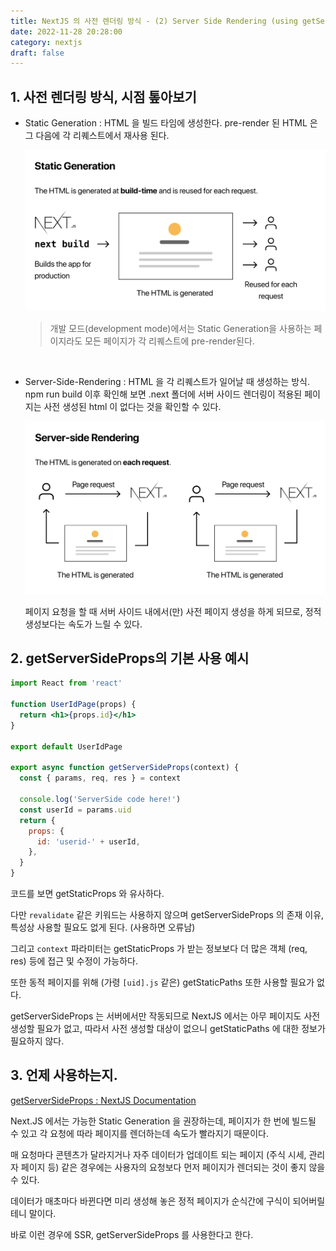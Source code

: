 ```yaml
---
title: NextJS 의 사전 렌더링 방식 - (2) Server Side Rendering (using getServerSideProps)
date: 2022-11-28 20:28:00
category: nextjs
draft: false
---
```


## 1. 사전 렌더링 방식, 시점 톺아보기

- Static Generation : HTML 을 빌드 타임에 생성한다. pre-render 된 HTML 은 그 다음에 각 리퀘스트에서 재사용 된다.

  ![](./images/static-generation.png)

  > 개발 모드(development mode)에서는 Static Generation을 사용하는 페이지라도 모든 페이지가 각 리퀘스트에 pre-render된다.

   <br />

- Server-Side-Rendering : HTML 을 각 리퀘스트가 일어날 때 생성하는 방식. npm run build 이후 확인해 보면 .next 폴더에 서버 사이드 렌더링이 적용된 페이지는 사전 생성된 html 이 없다는 것을 확인할 수 있다.

  ![](./images/server-side-rendering.png)

  페이지 요청을 할 때 서버 사이드 내에서(만) 사전 페이지 생성을 하게 되므로, 정적 생성보다는 속도가 느릴 수 있다.

## 2. getServerSideProps의 기본 사용 예시

```jsx
import React from 'react'

function UserIdPage(props) {
  return <h1>{props.id}</h1>
}

export default UserIdPage

export async function getServerSideProps(context) {
  const { params, req, res } = context

  console.log('ServerSide code here!')
  const userId = params.uid
  return {
    props: {
      id: 'userid-' + userId,
    },
  }
}
```

코드를 보면 getStaticProps 와 유사하다.

다만 `revalidate` 같은 키워드는 사용하지 않으며 getServerSideProps 의 존재 이유, 특성상 사용할 필요도 없게 된다. (사용하면 오류남)

그리고 `context` 파라미터는 getStaticProps 가 받는 정보보다 더 많은 객체 (req, res) 등에 접근 및 수정이 가능하다.

또한 동적 페이지를 위해 (가령 `[uid].js` 같은) getStaticPaths 또한 사용할 필요가 없다.

getServerSideProps 는 서버에서만 작동되므로 NextJS 에서는 아무 페이지도 사전 생성할 필요가 없고, 따라서 사전 생성할 대상이 없으니 getStaticPaths 에 대한 정보가 필요하지 않다.

## 3. 언제 사용하는지.

[getServerSideProps : NextJS Documentation](https://nextjs.org/docs/basic-features/data-fetching/get-server-side-props)

Next.JS 에서는 가능한 Static Generation 을 권장하는데, 페이지가 한 번에 빌드될 수 있고 각 요청에 따라 페이지를 렌더하는데 속도가 빨라지기 때문이다.

매 요청마다 콘텐츠가 달라지거나 자주 데이터가 업데이트 되는 페이지 (주식 시세, 관리자 페이지 등) 같은 경우에는 사용자의 요청보다 먼저 페이지가 렌더되는 것이 좋지 않을 수 있다.

데이터가 매초마다 바뀐다면 미리 생성해 놓은 정적 페이지가 순식간에 구식이 되어버릴 테니 말이다.

바로 이런 경우에 SSR, getServerSideProps 를 사용한다고 한다.
